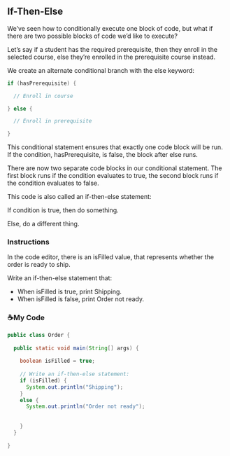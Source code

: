 ## If-Then-Else
We’ve seen how to conditionally execute one block of code, but what if there are two possible blocks of code we’d like to execute?

Let’s say if a student has the required prerequisite, then they enroll in the selected course, else they’re enrolled in the prerequisite course instead.

We create an alternate conditional branch with the else keyword:
```java
if (hasPrerequisite) {

  // Enroll in course

} else {

  // Enroll in prerequisite

}
```
This conditional statement ensures that exactly one code block will be run. If the condition, hasPrerequisite, is false, the block after else runs.

There are now two separate code blocks in our conditional statement. The first block runs if the condition evaluates to true, the second block runs if the condition evaluates to false.

This code is also called an if-then-else statement:

If condition is true, then do something.

Else, do a different thing.
### Instructions

In the code editor, there is an isFilled value, that represents whether the order is ready to ship.

Write an if-then-else statement that:

- When isFilled is true, print Shipping.
- When isFilled is false, print Order not ready.

### :coffee:My Code
```java
public class Order {
  
  public static void main(String[] args) {
    
    boolean isFilled = true;
    
    // Write an if-then-else statement:
    if (isFilled) {
      System.out.println("Shipping");
    }
    else {
      System.out.println("Order not ready");
      
        
    }
  }
  
}
```
